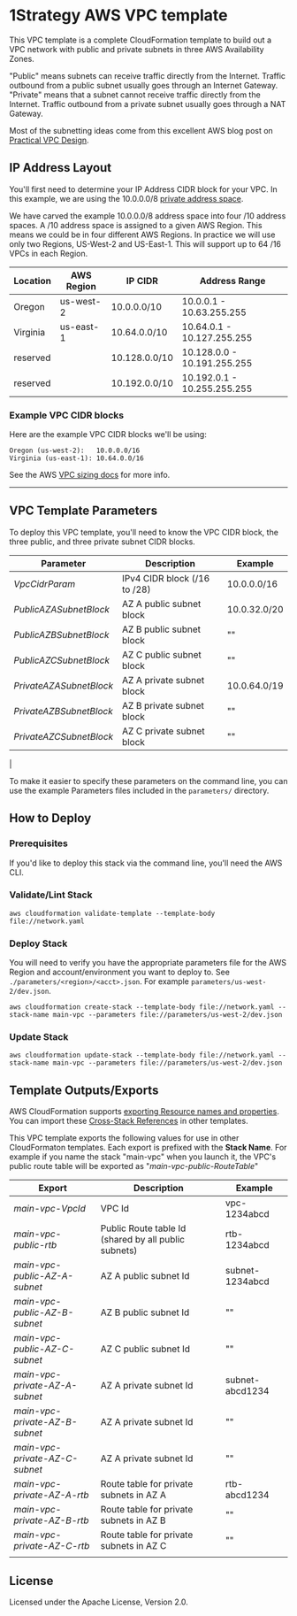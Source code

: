 # 1Strategy AWS VPC template

This VPC template is a complete CloudFormation template to build out a VPC network with public and private subnets in three AWS Availability Zones.

"Public" means subnets can receive traffic directly from the Internet. Traffic outbound from a public subnet usually goes through an Internet Gateway. "Private" means that a subnet cannot receive traffic directly from the Internet. Traffic outbound from a private subnet usually goes through a NAT Gateway.

Most of the subnetting ideas come from this excellent AWS blog post on [Practical VPC Design](https://medium.com/aws-activate-startup-blog/practical-vpc-design-8412e1a18dcc#.coisizjm5).

## IP Address Layout

You'll first need to determine your IP Address CIDR block for your VPC. In this example, we are using the 10.0.0.0/8 [private address space](https://en.wikipedia.org/wiki/Private_network).

We have carved the example 10.0.0.0/8 address space into four /10 address spaces. A /10 address space is assigned to a given AWS Region.
This means we could be in four different AWS Regions. In practice we will use only two Regions, US-West-2 and US-East-1. This will support up to 64 /16 VPCs in each Region.

| Location   | AWS Region | IP CIDR       | Address Range               |
|------------|------------|---------------|-----------------------------|
| Oregon     | us-west-2  | 10.0.0.0/10   | 10.0.0.1 - 10.63.255.255    |
| Virginia   | us-east-1  | 10.64.0.0/10  | 10.64.0.1 - 10.127.255.255  |
| reserved   |            | 10.128.0.0/10 | 10.128.0.0 - 10.191.255.255 |
| reserved   |            | 10.192.0.0/10 | 10.192.0.1 - 10.255.255.255 |

### Example VPC CIDR blocks

Here are the example VPC CIDR blocks we'll be using:

```text
Oregon (us-west-2):   10.0.0.0/16
Virginia (us-east-1): 10.64.0.0/16
```

See the AWS [VPC sizing docs](https://docs.aws.amazon.com/AmazonVPC/latest/UserGuide/VPC_Subnets.html#vpc-sizing-ipv4) for more info.

---

## VPC Template Parameters

To deploy this VPC template, you'll need to know the VPC CIDR block, the three public, and three private subnet CIDR blocks.

| Parameter                 | Description                  | Example      |
|---------------------------|------------------------------|--------------|
| _VpcCidrParam_            | IPv4 CIDR block (/16 to /28) | 10.0.0.0/16  |
| _PublicAZASubnetBlock_    | AZ A public subnet block     | 10.0.32.0/20 |
| _PublicAZBSubnetBlock_    | AZ B public subnet block     |      ""      |
| _PublicAZCSubnetBlock_    | AZ C public subnet block     |      ""      |
| _PrivateAZASubnetBlock_   | AZ A private subnet block    | 10.0.64.0/19 |
| _PrivateAZBSubnetBlock_   | AZ B private subnet block    |      ""      |
| _PrivateAZCSubnetBlock_   | AZ C private subnet block    |      ""      |
|

To make it easier to specify these parameters on the command line, you can use the example Parameters files included in the `parameters/` directory.

## How to Deploy

### Prerequisites

If you'd like to deploy this stack via the command line, you'll need the AWS CLI.

### Validate/Lint Stack

```shell
aws cloudformation validate-template --template-body file://network.yaml
```

### Deploy Stack

You will need to verify you have the appropriate parameters file for the AWS Region and account/environment you want to deploy to. See `./parameters/<region>/<acct>.json`. For example `parameters/us-west-2/dev.json`.

```shell
aws cloudformation create-stack --template-body file://network.yaml --stack-name main-vpc --parameters file://parameters/us-west-2/dev.json
```

### Update Stack

```shell
aws cloudformation update-stack --template-body file://network.yaml --stack-name main-vpc --parameters file://parameters/us-west-2/dev.json
```

## Template Outputs/Exports

AWS CloudFormation supports [exporting Resource names and properties](https://docs.aws.amazon.com/AWSCloudFormation/latest/UserGuide/using-cfn-stack-exports.html). You can import these [Cross-Stack References](https://docs.aws.amazon.com/AWSCloudFormation/latest/UserGuide/intrinsic-function-reference-importvalue.html) in other templates.

This VPC template exports the following values for use in other CloudFormaton templates. Each export is prefixed with the **Stack Name**. For example if you name the stack "main-vpc" when you launch it, the VPC's public route table will be exported as "_main-vpc-public-RouteTable_"

| Export                         | Description                                          | Example         |
|--------------------------------|------------------------------------------------------|-----------------|
| _main-vpc-VpcId_               | VPC Id                                               | vpc-1234abcd    |
| _main-vpc-public-rtb_          | Public Route table Id (shared by all public subnets) | rtb-1234abcd    |
| _main-vpc-public-AZ-A-subnet_  | AZ A public subnet Id                                | subnet-1234abcd |
| _main-vpc-public-AZ-B-subnet_  | AZ B public subnet Id                                |        ""       |
| _main-vpc-public-AZ-C-subnet_  | AZ C public subnet Id                                |        ""       |
| _main-vpc-private-AZ-A-subnet_ | AZ A private subnet Id                               | subnet-abcd1234 |
| _main-vpc-private-AZ-B-subnet_ | AZ A private subnet Id                               |        ""       |
| _main-vpc-private-AZ-C-subnet_ | AZ A private subnet Id                               |        ""       |
| _main-vpc-private-AZ-A-rtb_    | Route table for private subnets in AZ A              | rtb-abcd1234    |
| _main-vpc-private-AZ-B-rtb_    | Route table for private subnets in AZ B              |        ""       |
| _main-vpc-private-AZ-C-rtb_    | Route table for private subnets in AZ C              |        ""       |
|                                |                                                      |                 |

## License

Licensed under the Apache License, Version 2.0.